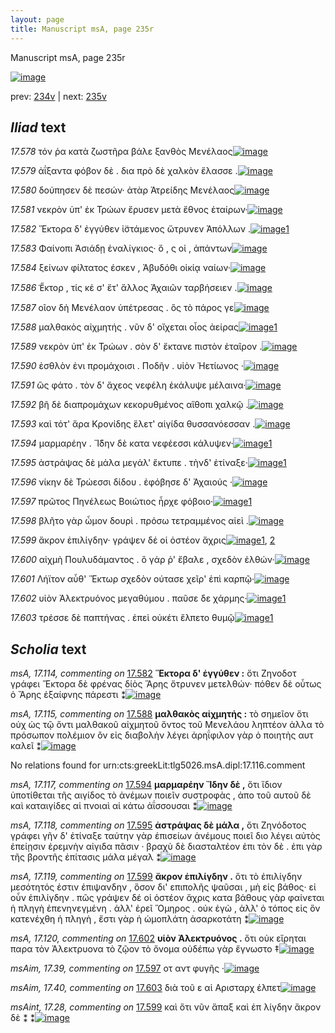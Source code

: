 ```yaml
---
layout: page
title: Manuscript msA, page 235r
---
```


Manuscript msA, page 235r

[![image](http://www.homermultitext.org/iipsrv?OBJ=IIP,1.0&FIF=/project/homer/pyramidal/deepzoom/hmt/vaimg/2017a/VA235RN_0406.tif&WID=100&CVT=JPEG)](http://www.homermultitext.org/ict2/?urn=urn:cite2:hmt:vaimg.2017a:VA235RN_0406)

prev:  [234v](../234v/) | next:  [235v](../235v/)

## *Iliad* text

*17.578* <a id="17.578"/> τόν ῥα κατὰ ζωστῆρα βάλε ξανθὸς Μενέλαος[![image](http://www.homermultitext.org/iipsrv?OBJ=IIP,1.0&FIF=/project/homer/pyramidal/deepzoom/hmt/vaimg/2017a/VA235RN_0406.tif&RGN=0.197,0.2171,0.407,0.0301&WID=1000&CVT=JPEG)](http://www.homermultitext.org/ict2/?urn=urn:cite2:hmt:vaimg.2017a:VA235RN_0406@0.197,0.2171,0.407,0.0301)

*17.579* <a id="17.579"/> ἀΐξαντα φόβον δὲ . δια πρὸ δὲ χαλκὸν ἔλασσε .[![image](http://www.homermultitext.org/iipsrv?OBJ=IIP,1.0&FIF=/project/homer/pyramidal/deepzoom/hmt/vaimg/2017a/VA235RN_0406.tif&RGN=0.198,0.2397,0.407,0.0248&WID=1000&CVT=JPEG)](http://www.homermultitext.org/ict2/?urn=urn:cite2:hmt:vaimg.2017a:VA235RN_0406@0.198,0.2397,0.407,0.0248)

*17.580* <a id="17.580"/> δούπησεν δὲ πεσών· ἀτὰρ Ἀτρείδης Μενέλαος[![image](http://www.homermultitext.org/iipsrv?OBJ=IIP,1.0&FIF=/project/homer/pyramidal/deepzoom/hmt/vaimg/2017a/VA235RN_0406.tif&RGN=0.197,0.2585,0.42,0.0248&WID=1000&CVT=JPEG)](http://www.homermultitext.org/ict2/?urn=urn:cite2:hmt:vaimg.2017a:VA235RN_0406@0.197,0.2585,0.42,0.0248)

*17.581* <a id="17.581"/> νεκρὸν ὑπ' ἐκ Τρώων ἔρυσεν μετὰ ἔθνος ἑταίρων·[![image](http://www.homermultitext.org/iipsrv?OBJ=IIP,1.0&FIF=/project/homer/pyramidal/deepzoom/hmt/vaimg/2017a/VA235RN_0406.tif&RGN=0.202,0.2787,0.42,0.0248&WID=1000&CVT=JPEG)](http://www.homermultitext.org/ict2/?urn=urn:cite2:hmt:vaimg.2017a:VA235RN_0406@0.202,0.2787,0.42,0.0248)

*17.582* <a id="17.582"/> Ἕκτορα δ' ἐγγύθεν ἱ̈στάμενος ὤτρυνεν Ἀπόλλων .[![image](http://www.homermultitext.org/iipsrv?OBJ=IIP,1.0&FIF=/project/homer/pyramidal/deepzoom/hmt/vaimg/2017a/VA235RN_0406.tif&RGN=0.201,0.2968,0.426,0.0248&WID=1000&CVT=JPEG)](http://www.homermultitext.org/ict2/?urn=urn:cite2:hmt:vaimg.2017a:VA235RN_0406@0.201,0.2968,0.426,0.0248)[1](#msA_17.114)

*17.583* <a id="17.583"/> Φαίνοπι Ἀσιάδῃ ἐναλίγκιος· ὅ , ς οἱ , ἁπάντων[![image](http://www.homermultitext.org/iipsrv?OBJ=IIP,1.0&FIF=/project/homer/pyramidal/deepzoom/hmt/vaimg/2017a/VA235RN_0406.tif&RGN=0.2,0.3171,0.416,0.0248&WID=1000&CVT=JPEG)](http://www.homermultitext.org/ict2/?urn=urn:cite2:hmt:vaimg.2017a:VA235RN_0406@0.2,0.3171,0.416,0.0248)

*17.584* <a id="17.584"/> ξείνων φίλτατος έσκεν , Ἀβυδόθι οἰκίᾳ ναίων·[![image](http://www.homermultitext.org/iipsrv?OBJ=IIP,1.0&FIF=/project/homer/pyramidal/deepzoom/hmt/vaimg/2017a/VA235RN_0406.tif&RGN=0.199,0.3366,0.431,0.0248&WID=1000&CVT=JPEG)](http://www.homermultitext.org/ict2/?urn=urn:cite2:hmt:vaimg.2017a:VA235RN_0406@0.199,0.3366,0.431,0.0248)

*17.586* <a id="17.586"/> Ἑ̋κτορ , τίς κέ σ' ἔτ' ἄλλος Ἀχαιῶν ταρβήσειεν .[![image](http://www.homermultitext.org/iipsrv?OBJ=IIP,1.0&FIF=/project/homer/pyramidal/deepzoom/hmt/vaimg/2017a/VA235RN_0406.tif&RGN=0.193,0.3554,0.409,0.0248&WID=1000&CVT=JPEG)](http://www.homermultitext.org/ict2/?urn=urn:cite2:hmt:vaimg.2017a:VA235RN_0406@0.193,0.3554,0.409,0.0248)

*17.587* <a id="17.587"/> οῖον δὴ Μενέλαον ὑπέτρεσας . ὃς τὸ πάρος γε[![image](http://www.homermultitext.org/iipsrv?OBJ=IIP,1.0&FIF=/project/homer/pyramidal/deepzoom/hmt/vaimg/2017a/VA235RN_0406.tif&RGN=0.199,0.3764,0.386,0.0248&WID=1000&CVT=JPEG)](http://www.homermultitext.org/ict2/?urn=urn:cite2:hmt:vaimg.2017a:VA235RN_0406@0.199,0.3764,0.386,0.0248)

*17.588* <a id="17.588"/> μαλθακὸς αἰχμητής . νῦν δ' οἴχεται οἶος ἀείρας[![image](http://www.homermultitext.org/iipsrv?OBJ=IIP,1.0&FIF=/project/homer/pyramidal/deepzoom/hmt/vaimg/2017a/VA235RN_0406.tif&RGN=0.198,0.3952,0.421,0.0248&WID=1000&CVT=JPEG)](http://www.homermultitext.org/ict2/?urn=urn:cite2:hmt:vaimg.2017a:VA235RN_0406@0.198,0.3952,0.421,0.0248)[1](#msA_17.115)

*17.589* <a id="17.589"/> νεκρὸν ὑπ' ἐκ Τρώων . σὸν δ' ἔκτανε πιστὸν ἑταῖρον .[![image](http://www.homermultitext.org/iipsrv?OBJ=IIP,1.0&FIF=/project/homer/pyramidal/deepzoom/hmt/vaimg/2017a/VA235RN_0406.tif&RGN=0.196,0.414,0.43,0.024&WID=1000&CVT=JPEG)](http://www.homermultitext.org/ict2/?urn=urn:cite2:hmt:vaimg.2017a:VA235RN_0406@0.196,0.414,0.43,0.024)

*17.590* <a id="17.590"/> ἐσθλὸν ἐνι προμάχοισι . Ποδῆν . υἱὸν Ἠετίωνος ·[![image](http://www.homermultitext.org/iipsrv?OBJ=IIP,1.0&FIF=/project/homer/pyramidal/deepzoom/hmt/vaimg/2017a/VA235RN_0406.tif&RGN=0.195,0.4335,0.42,0.018&WID=1000&CVT=JPEG)](http://www.homermultitext.org/ict2/?urn=urn:cite2:hmt:vaimg.2017a:VA235RN_0406@0.195,0.4335,0.42,0.018)

*17.591* <a id="17.591"/> ὣς φάτο . τὸν δ' ἄχεος νεφέλη ἐκάλυψε μέλαινα·[![image](http://www.homermultitext.org/iipsrv?OBJ=IIP,1.0&FIF=/project/homer/pyramidal/deepzoom/hmt/vaimg/2017a/VA235RN_0406.tif&RGN=0.192,0.4508,0.437,0.0233&WID=1000&CVT=JPEG)](http://www.homermultitext.org/ict2/?urn=urn:cite2:hmt:vaimg.2017a:VA235RN_0406@0.192,0.4508,0.437,0.0233)

*17.592* <a id="17.592"/> βῆ δὲ διαπρομάχων κεκορυθμένος αἴθοπι χαλκῷ .[![image](http://www.homermultitext.org/iipsrv?OBJ=IIP,1.0&FIF=/project/homer/pyramidal/deepzoom/hmt/vaimg/2017a/VA235RN_0406.tif&RGN=0.193,0.4703,0.437,0.024&WID=1000&CVT=JPEG)](http://www.homermultitext.org/ict2/?urn=urn:cite2:hmt:vaimg.2017a:VA235RN_0406@0.193,0.4703,0.437,0.024)

*17.593* <a id="17.593"/> καὶ τότ' ἄρα Κρονίδης ἕλετ' αἰγίδα θυσσανόεσσαν .[![image](http://www.homermultitext.org/iipsrv?OBJ=IIP,1.0&FIF=/project/homer/pyramidal/deepzoom/hmt/vaimg/2017a/VA235RN_0406.tif&RGN=0.191,0.4899,0.434,0.0225&WID=1000&CVT=JPEG)](http://www.homermultitext.org/ict2/?urn=urn:cite2:hmt:vaimg.2017a:VA235RN_0406@0.191,0.4899,0.434,0.0225)

*17.594* <a id="17.594"/> μαρμαρέην . Ἴ̈δην δὲ κατα νεφέεσσι κάλυψεν·[![image](http://www.homermultitext.org/iipsrv?OBJ=IIP,1.0&FIF=/project/homer/pyramidal/deepzoom/hmt/vaimg/2017a/VA235RN_0406.tif&RGN=0.192,0.5064,0.404,0.0255&WID=1000&CVT=JPEG)](http://www.homermultitext.org/ict2/?urn=urn:cite2:hmt:vaimg.2017a:VA235RN_0406@0.192,0.5064,0.404,0.0255)[1](#msA_17.117)

*17.595* <a id="17.595"/> ἀστράψας δὲ μάλα μεγάλ' ἔκτυπε . τὴνδ' ἐτίναξε·[![image](http://www.homermultitext.org/iipsrv?OBJ=IIP,1.0&FIF=/project/homer/pyramidal/deepzoom/hmt/vaimg/2017a/VA235RN_0406.tif&RGN=0.187,0.5274,0.439,0.0263&WID=1000&CVT=JPEG)](http://www.homermultitext.org/ict2/?urn=urn:cite2:hmt:vaimg.2017a:VA235RN_0406@0.187,0.5274,0.439,0.0263)[1](#msA_17.118)

*17.596* <a id="17.596"/> νίκην δὲ Τρώεσσι δίδου . ἐφόβησε δ' Ἀχαιούς ·[![image](http://www.homermultitext.org/iipsrv?OBJ=IIP,1.0&FIF=/project/homer/pyramidal/deepzoom/hmt/vaimg/2017a/VA235RN_0406.tif&RGN=0.185,0.5447,0.383,0.0233&WID=1000&CVT=JPEG)](http://www.homermultitext.org/ict2/?urn=urn:cite2:hmt:vaimg.2017a:VA235RN_0406@0.185,0.5447,0.383,0.0233)

*17.597* <a id="17.597"/> πρῶτος Πηνέλεως Βοιώτιος ἦρχε φόβοιο·[![image](http://www.homermultitext.org/iipsrv?OBJ=IIP,1.0&FIF=/project/homer/pyramidal/deepzoom/hmt/vaimg/2017a/VA235RN_0406.tif&RGN=0.185,0.5642,0.391,0.0233&WID=1000&CVT=JPEG)](http://www.homermultitext.org/ict2/?urn=urn:cite2:hmt:vaimg.2017a:VA235RN_0406@0.185,0.5642,0.391,0.0233)[1](#msAim_17.39)

*17.598* <a id="17.598"/> βλῆτο γὰρ ὦμον δουρὶ . πρόσω τετραμμένος αἰεὶ .[![image](http://www.homermultitext.org/iipsrv?OBJ=IIP,1.0&FIF=/project/homer/pyramidal/deepzoom/hmt/vaimg/2017a/VA235RN_0406.tif&RGN=0.19,0.5823,0.409,0.0248&WID=1000&CVT=JPEG)](http://www.homermultitext.org/ict2/?urn=urn:cite2:hmt:vaimg.2017a:VA235RN_0406@0.19,0.5823,0.409,0.0248)

*17.599* <a id="17.599"/> ἄκρον ἐπιλίγδην· γράψεν δέ οἱ ὀστέον ἄχρις[![image](http://www.homermultitext.org/iipsrv?OBJ=IIP,1.0&FIF=/project/homer/pyramidal/deepzoom/hmt/vaimg/2017a/VA235RN_0406.tif&RGN=0.185,0.6011,0.388,0.0248&WID=1000&CVT=JPEG)](http://www.homermultitext.org/ict2/?urn=urn:cite2:hmt:vaimg.2017a:VA235RN_0406@0.185,0.6011,0.388,0.0248)[1](#msA_17.119), [2](#msAint_17.28)

*17.600* <a id="17.600"/> αἰχμὴ Πουλυδάμαντος . ὃ γάρ ῥ' ἔβαλε , σχεδὸν ἐλθών·[![image](http://www.homermultitext.org/iipsrv?OBJ=IIP,1.0&FIF=/project/homer/pyramidal/deepzoom/hmt/vaimg/2017a/VA235RN_0406.tif&RGN=0.187,0.6221,0.433,0.0248&WID=1000&CVT=JPEG)](http://www.homermultitext.org/ict2/?urn=urn:cite2:hmt:vaimg.2017a:VA235RN_0406@0.187,0.6221,0.433,0.0248)

*17.601* <a id="17.601"/> Λήϊτον αὖθ' Ἕκτωρ σχεδὸν ούτασε χεῖρ' ἐπὶ καρπῷ·[![image](http://www.homermultitext.org/iipsrv?OBJ=IIP,1.0&FIF=/project/homer/pyramidal/deepzoom/hmt/vaimg/2017a/VA235RN_0406.tif&RGN=0.184,0.6409,0.447,0.0263&WID=1000&CVT=JPEG)](http://www.homermultitext.org/ict2/?urn=urn:cite2:hmt:vaimg.2017a:VA235RN_0406@0.184,0.6409,0.447,0.0263)

*17.602* <a id="17.602"/> υἱὸν Ἀλεκτρυόνος μεγαθύμου . παῦσε δε χάρμης·[![image](http://www.homermultitext.org/iipsrv?OBJ=IIP,1.0&FIF=/project/homer/pyramidal/deepzoom/hmt/vaimg/2017a/VA235RN_0406.tif&RGN=0.194,0.6604,0.447,0.0225&WID=1000&CVT=JPEG)](http://www.homermultitext.org/ict2/?urn=urn:cite2:hmt:vaimg.2017a:VA235RN_0406@0.194,0.6604,0.447,0.0225)[1](#msA_17.120)

*17.603* <a id="17.603"/> τρέσσε δὲ παπτήνας . ἐπεὶ οὐκέτι ἔλπετο θυμῷ[![image](http://www.homermultitext.org/iipsrv?OBJ=IIP,1.0&FIF=/project/homer/pyramidal/deepzoom/hmt/vaimg/2017a/VA235RN_0406.tif&RGN=0.195,0.6777,0.411,0.0255&WID=1000&CVT=JPEG)](http://www.homermultitext.org/ict2/?urn=urn:cite2:hmt:vaimg.2017a:VA235RN_0406@0.195,0.6777,0.411,0.0255)[1](#msAim_17.40)

## *Scholia* text

*msA, 17.114, commenting on* [17.582](#17.582)  <a id="msA_17.114"/> **Ἕκτορα δ' ἐγγύθεν :** ὅτι Ζηνοδοτ γράφει Ἔκτορα δὲ φρένας δίὸς Ἄρης ὄτρυνεν μετελθών· πόθεν δὲ οὗτως ὁ Ἄρης ἐξαίφνης πάρεστι ⁑[![image](http://www.homermultitext.org/iipsrv?OBJ=IIP,1.0&FIF=/project/homer/pyramidal/deepzoom/hmt/vaimg/2017a/VA235RN_0406.tif&RGN=0.63,0.287,0.209,0.0601&WID=1000&CVT=JPEG)](http://www.homermultitext.org/ict2/?urn=urn:cite2:hmt:vaimg.2017a:VA235RN_0406@0.63,0.287,0.209,0.0601)

*msA, 17.115, commenting on* [17.588](#17.588)  <a id="msA_17.115"/> **μαλθακὸς αἰχμητής :** τὸ σημεῖον ὅτι οὐχ ὡς τῷ ὄντι μαλθακοῦ αἰχμητοῦ ὄντος τοῦ Μενελάου ληπτέον ἀλλα τὸ πρόσωπον πολέμιον ὂν εἰς διαβολὴν λέγει ἀρηΐφιλον γὰρ ὁ ποιητὴς αυτ καλεῖ ⁑[![image](http://www.homermultitext.org/iipsrv?OBJ=IIP,1.0&FIF=/project/homer/pyramidal/deepzoom/hmt/vaimg/2017a/VA235RN_0406.tif&RGN=0.606,0.3426,0.223,0.0781&WID=1000&CVT=JPEG)](http://www.homermultitext.org/ict2/?urn=urn:cite2:hmt:vaimg.2017a:VA235RN_0406@0.606,0.3426,0.223,0.0781)

No relations found for urn:cts:greekLit:tlg5026.msA.dipl:17.116.comment

*msA, 17.117, commenting on* [17.594](#17.594)  <a id="msA_17.117"/> **μαρμαρέην Ἴδην δὲ ,** ὅτι ἴδιον ὑποτίθεται τῆς αιγίδος τὸ ἀνέμων ποιεῖν συστροφὰς , ἀπο τοῦ αυτοῦ δὲ καὶ καταιγίδες αἱ πνοιαὶ αἱ κάτω ἀΐσσουσαι ⁑[![image](http://www.homermultitext.org/iipsrv?OBJ=IIP,1.0&FIF=/project/homer/pyramidal/deepzoom/hmt/vaimg/2017a/VA235RN_0406.tif&RGN=0.637,0.4899,0.178,0.0646&WID=1000&CVT=JPEG)](http://www.homermultitext.org/ict2/?urn=urn:cite2:hmt:vaimg.2017a:VA235RN_0406@0.637,0.4899,0.178,0.0646)

*msA, 17.118, commenting on* [17.595](#17.595)  <a id="msA_17.118"/> **ἀστράψας δὲ μάλα ,** ὅτι Ζηνόδοτος γράφει γῆν δ' ἐτίναξε ταύτην γὰρ ἐπισείων ἀνέμους ποιεῖ διo λέγει αὐτὸς ἐπείῃσιν ἐρεμνὴν αἰγιδα πᾶσιν · βραχὺ δὲ διασταλτέον ἐπι τὸν δὲ . ἐπι γὰρ τῆς βροντῆς ἐπίτασις μάλα μέγαλ ⁑[![image](http://www.homermultitext.org/iipsrv?OBJ=IIP,1.0&FIF=/project/homer/pyramidal/deepzoom/hmt/vaimg/2017a/VA235RN_0406.tif&RGN=0.63,0.5477,0.208,0.0902&WID=1000&CVT=JPEG)](http://www.homermultitext.org/ict2/?urn=urn:cite2:hmt:vaimg.2017a:VA235RN_0406@0.63,0.5477,0.208,0.0902)

*msA, 17.119, commenting on* [17.599](#17.599)  <a id="msA_17.119"/> **ἄκρον ἐπιλίγδην .** ὅτι τὸ ἐπιλίγδην μεσότητός ἐστιν ἐπιψανδην , ὅσον δι' επιπολῆς ψαῦσαι , μὴ εἰς βάθος· εἰ οὖν ἐπιλίγδην . πῶς γράψεν δέ οἱ ὀστέον ἄχρις κατα βάθους γὰρ φαίνεται ἡ πληγὴ ἐπενηνεγμένη . ἀλλ' ἐρεῖ Ὅμηρος . οὐκ ἐγὼ , ἀλλ' ὁ τόπος εἰς ὃν κατενέχθη ἡ πληγὴ , ἔστι γὰρ ἡ ὠμοπλάτη ἀσαρκοτάτη ⁑[![image](http://www.homermultitext.org/iipsrv?OBJ=IIP,1.0&FIF=/project/homer/pyramidal/deepzoom/hmt/vaimg/2017a/VA235RN_0406.tif&RGN=0.179,0.6334,0.686,0.1104&WID=1000&CVT=JPEG)](http://www.homermultitext.org/ict2/?urn=urn:cite2:hmt:vaimg.2017a:VA235RN_0406@0.179,0.6334,0.686,0.1104)

*msA, 17.120, commenting on* [17.602](#17.602)  <a id="msA_17.120"/> **υἱὸν Ἀλεκτρυόνος .** ὅτι οὐκ εἴρηται παρα τὸν Ἀλεκτρυονα τὸ ζῷον τὸ ὄνομα οὐδέπω γὰρ ἔγνωστο ‡[![image](http://www.homermultitext.org/iipsrv?OBJ=IIP,1.0&FIF=/project/homer/pyramidal/deepzoom/hmt/vaimg/2017a/VA235RN_0406.tif&RGN=0.188,0.7385,0.617,0.021&WID=1000&CVT=JPEG)](http://www.homermultitext.org/ict2/?urn=urn:cite2:hmt:vaimg.2017a:VA235RN_0406@0.188,0.7385,0.617,0.021)

*msAim, 17.39, commenting on* [17.597](#17.597)  <a id="msAim_17.39"/> οτ αντ φυγῆς ·[![image](http://www.homermultitext.org/iipsrv?OBJ=IIP,1.0&FIF=/project/homer/pyramidal/deepzoom/hmt/vaimg/2017a/VA235RN_0406.tif&RGN=0.573,0.5582,0.058,0.0323&WID=1000&CVT=JPEG)](http://www.homermultitext.org/ict2/?urn=urn:cite2:hmt:vaimg.2017a:VA235RN_0406@0.573,0.5582,0.058,0.0323)

*msAim, 17.40, commenting on* [17.603](#17.603)  <a id="msAim_17.40"/> διὰ τοῦ ε αἱ Αρισταρχ έλπετ[![image](http://www.homermultitext.org/iipsrv?OBJ=IIP,1.0&FIF=/project/homer/pyramidal/deepzoom/hmt/vaimg/2017a/VA235RN_0406.tif&RGN=0.602,0.6747,0.042,0.0361&WID=1000&CVT=JPEG)](http://www.homermultitext.org/ict2/?urn=urn:cite2:hmt:vaimg.2017a:VA235RN_0406@0.602,0.6747,0.042,0.0361)

*msAint, 17.28, commenting on* [17.599](#17.599)  <a id="msAint_17.28"/> καὶ ὅτι νῦν ἅπαξ καὶ ἐπ λίγδην ἄκρον δὲ ⁑ ⁑[![image](http://www.homermultitext.org/iipsrv?OBJ=IIP,1.0&FIF=/project/homer/pyramidal/deepzoom/hmt/vaimg/2017a/VA235VN_0737.tif&RGN=0.845,0.3516,0.099,0.0451&WID=1000&CVT=JPEG)](http://www.homermultitext.org/ict2/?urn=urn:cite2:hmt:vaimg.2017a:VA235VN_0737@0.845,0.3516,0.099,0.0451)